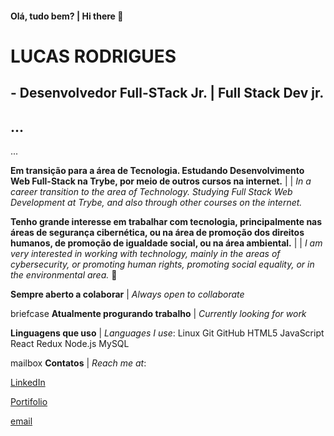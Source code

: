 #### Olá, tudo bem? | Hi there 👋

# LUCAS RODRIGUES
## - Desenvolvedor Full-STack Jr. | Full Stack Dev jr.

...
 -
...

__Em transição para a área de Tecnologia. Estudando Desenvolvimento Web Full-Stack na Trybe, por meio de outros cursos na internet.__ |
| _In a career transition to the area of Technology. Studying Full Stack Web Development at Trybe, and also through other courses on the internet._


__Tenho grande interesse em trabalhar com tecnologia, principalmente nas áreas de segurança cibernética, ou na área de promoção dos direitos humanos, de promoção de igualdade social, ou na área ambiental.__ |
| _I am very interested in working with technology, mainly in the areas of cybersecurity, or promoting human rights, promoting social equality, or in the environmental area._ 🌱


__Sempre aberto a colaborar__ | _Always open to collaborate_

briefcase __Atualmente progurando trabalho__ | _Currently looking for work_

__Linguagens que uso__ | _Languages I use_:
Linux Git GitHub HTML5 JavaScript React Redux Node.js MySQL

mailbox __Contatos__ | _Reach me at_:

[LinkedIn](https://www.linkedin.com/in/lucas-rodrigues-de-castro/)

[Portifolio](https://lucas-rodrigues0.github.io/portifolio/)

[email](lucas.movimento@gmail.com)


